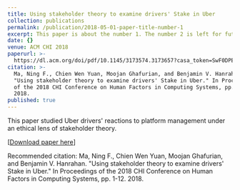 ```yaml
---
title: Using stakeholder theory to examine drivers' Stake in Uber
collection: publications
permalink: /publication/2018-05-01-paper-title-number-1
excerpt: This paper is about the number 1. The number 2 is left for future work.
date: {}
venue: ACM CHI 2018
paperurl: >-
  https://dl.acm.org/doi/pdf/10.1145/3173574.3173657?casa_token=SwF0DPEcXuYAAAAA:jtdl_8QdqOwT-gjye9m7Avly7Fw8qXVtZZlt3-UCsuqvNq81t4AM6lfj4TifMWYM3iTWxMyGxww
citation: >-
  Ma, Ning F., Chien Wen Yuan, Moojan Ghafurian, and Benjamin V. Hanrahan.
  "Using stakeholder theory to examine drivers' Stake in Uber." In Proceedings
  of the 2018 CHI Conference on Human Factors in Computing Systems, pp. 1-12.
  2018.
published: true
---
```

This paper studied Uber drivers' reactions to platform management under an ethical lens of stakeholder theory.

[[Download paper here](https://dl.acm.org/doi/pdf/10.1145/3173574.3173657?casa_token=SwF0DPEcXuYAAAAA:jtdl_8QdqOwT-gjye9m7Avly7Fw8qXVtZZlt3-UCsuqvNq81t4AM6lfj4TifMWYM3iTWxMyGxww)]

Recommended citation: Ma, Ning F., Chien Wen Yuan, Moojan Ghafurian, and Benjamin V. Hanrahan. "Using stakeholder theory to examine drivers' Stake in Uber." In Proceedings of the 2018 CHI Conference on Human Factors in Computing Systems, pp. 1-12. 2018.
